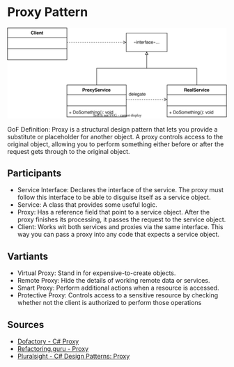 # Proxy Pattern

![Proxy UML Diagram](Proxy.svg)

GoF Definition: Proxy is a structural design pattern that lets you provide a substitute or placeholder for another object. A proxy controls access to the original object, allowing you to perform something either before or after the request gets through to the original object.

## Participants
- Service Interface: Declares the interface of the service. The proxy must follow this interface to be able to disguise itself as a service object.
- Service: A class that provides some useful logic.
- Proxy: Has a reference field that point to a service object. After the proxy finishes its processing, it passes the request to the service object.
- Client: Works wit both services and proxies via the same interface. This way you can pass a proxy into any code that expects a service object.

## Vartiants
- Virtual Proxy: Stand in for expensive-to-create objects.
- Remote Proxy: Hide the details of working remote data or services.
- Smart Proxy: Perform additional actions when a resource is accessed.
- Protective Proxy: Controls access to a sensitive resource by checking whether not the client is authorized to perform those operations

## Sources
- [Dofactory - C# Proxy](https://www.dofactory.com/net/proxy-design-pattern)
- [Refactoring.guru - Proxy](https://refactoring.guru/design-patterns/proxy)
- [Pluralsight - C# Design Patterns: Proxy](https://app.pluralsight.com/library/courses/c-sharp-design-patterns-proxy/table-of-contents)
